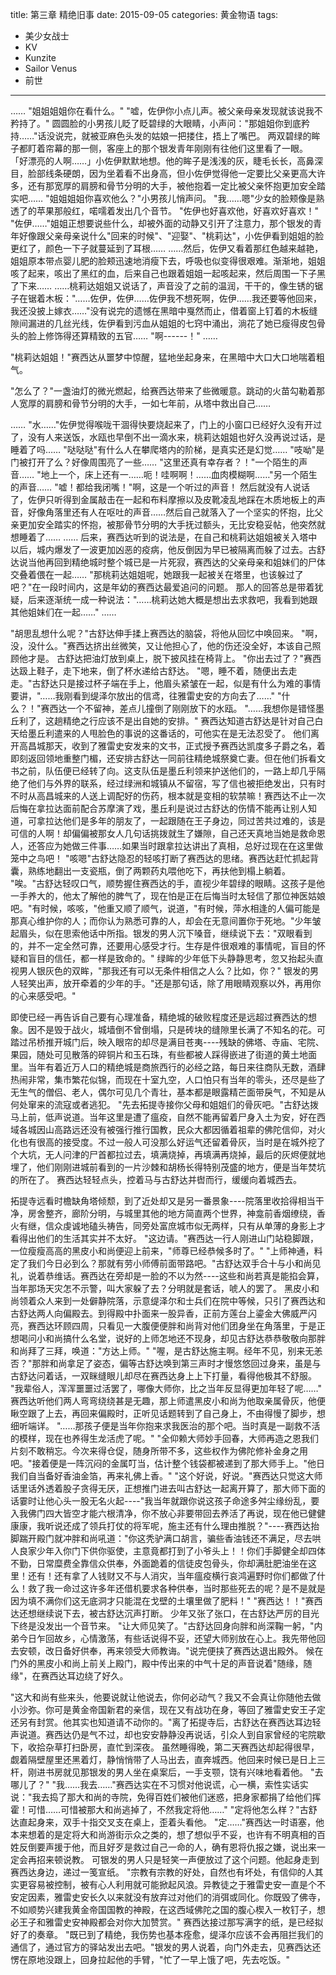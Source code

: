 title: 第三章 精绝旧事
date: 2015-09-05
categories: 黄金物语
tags:
- 美少女战士
- KV
- Kunzite
- Sailor Venus
- 前世
---

……
"姐姐姐姐你在看什么。"<!--more-->
"嘘，佐伊你小点儿声。被父亲母亲发现就该说我不矜持了。"
圆圆脸的小男孩儿眨了眨碧绿的大眼睛，小声问："那姐姐你到底矜持……"话没说完，就被亚麻色头发的姑娘一把搂住，捂上了嘴巴。
两双碧绿的眸子都盯着帘幕的那一侧，客座上的那个银发青年刚刚有往他们这里看了一眼。
「好漂亮的人啊……」小佐伊默默地想。他的眸子是浅浅的灰，睫毛长长，高鼻深目，脸部线条硬朗，因为坐着看不出身高，但小佐伊觉得他一定要比父亲更高大许多，还有那宽厚的肩膀和骨节分明的大手，被他抱着一定比被父亲怀抱更加安全踏实吧……
"姐姐姐姐你喜欢他么？"小男孩儿悄声问。
"我……嗯"少女的脸颊像是熟透了的苹果那般红，喏嚅着发出几个音节。
"佐伊也好喜欢他，好喜欢好喜欢！"
"佐伊……"姐姐正想要说些什么，却被外面的动静又引开了注意力，那个银发的青年好像跟父亲母亲说什么"回来的时候"、"迎娶"、"桃莉达"，小佐伊看到姐姐的脸更红了，颜色一下子就蔓延到了耳根……
……然后，佐伊又看着那红色越来越艳，姐姐原本带点婴儿肥的脸颊迅速地消瘦下去，呼吸也似变得很艰难。渐渐地，姐姐咳了起来，咳出了黑红的血，后来自己也跟着姐姐一起咳起来，然后周围一下子黑了下来……
……桃莉达姐姐又说话了，声音没了之前的温润，干干的，像生锈的锯子在锯着木板："……佐伊，佐伊……佐伊我不想死啊，佐伊……我还要等他回来，我还没披上嫁衣……"没有说完的遗憾在黑暗中戛然而止，借着窗上钉着的木板缝隙间漏进的几丝光线，佐伊看到污血从姐姐的七窍中涌出，淌花了她已瘦得皮包骨头的脸上修饰得还算精致的五官……
"啊------！"
……

"桃莉达姐姐！"赛西达从噩梦中惊醒，猛地坐起身来，在黑暗中大口大口地喘着粗气。

"怎么了？"一盏油灯的微光燃起，给赛西达带来了些微暖意。跳动的火苗勾勒着那人宽厚的肩膀和骨节分明的大手，一如七年前，从塔中救出自己……

……
"水……"佐伊觉得喉咙干涸得快要烧起来了，门上的小窗口已经好久没有开过了，没有人来送饭，水瓯也早倒不出一滴水来，桃莉达姐姐也好久没再说过话，是睡着了吗……
"哒哒哒"有什么人在攀爬塔内的阶梯，是真实还是幻觉……
"吱呦"是门被打开了么？好像周围亮了一些……
"这里还真有幸存者？！"一个陌生的声音……
"地上一个，床上还有一……呃！哇啊啊！……血肉模糊啊……"另一个陌生的声音……
"嘘！都给我闭嘴！"啊，这是一个听过的声音！
然后就没有人说话了，佐伊只听得到金属敲击在一起和布料摩擦以及皮靴凌乱地踩在木质地板上的声音，好像角落里还有人在呕吐的声音……然后自己就落入了一个坚实的怀抱，比父亲更加安全踏实的怀抱，被那骨节分明的大手抚过额头，无比安稳妥帖，他突然就想睡着了……
……
后来，赛西达听到的说法是，在自己和桃莉达姐姐被关入塔中以后，城内爆发了一波更加凶恶的疫病，他反倒因为早已被隔离而躲了过去。古舒达说当他再回到精绝城时整个城已是一片死寂，赛西达的父亲母亲和姐妹们的尸体交叠着偎在一起……
"那桃莉达姐姐呢，她跟我一起被关在塔里，也该躲过了吧？"在一段时间内，这是年幼的赛西达最爱追问的问题。
那人的回答总是带着犹疑，后来逐渐统一成一种说法："……桃莉达她大概是想出去求救吧，我看到她跟其他姐妹们在一起……"
……

"胡思乱想什么呢？"古舒达伸手揉上赛西达的脑袋，将他从回忆中唤回来。
"啊，没，没什么。"赛西达挤出丝微笑，又让他担心了，他的伤还没全好，本该自己照顾他才是。
古舒达把油灯放到桌上，脱下披风挂在椅背上。
"你出去过了？"赛西达趿上鞋子，走下地来，倒了杯水递给古舒达。
"嗯，睡不着，随便出去走走。"古舒达只是接过杯子端在手上，他眉头紧皱在一起，似是有什么为难的事情要讲，"……我刚看到缇泽尔放出的信鸢，往雅雷史安的方向去了……"
"什么？！"赛西达一个不留神，差点儿撞倒了刚刚放下的水瓯。
"……我想你是错怪墨丘利了，这趟精绝之行应该不是出自她的安排。"
赛西达知道古舒达是针对自己白天给墨丘利遣来的人甩脸色的事说的这番话的，可他实在是无法忍受了。
他们离开高昌城那天，收到了雅雷史安发来的文书，正式授予赛西达凯度多子爵之名，着即刻返回领地重整门楣，还安排古舒达一同前往精绝城祭奠亡妻。但在他们拆看文书之前，队伍便已经转了向。这支队伍是墨丘利领来护送他们的，一路上却几乎隔绝了他们与外界的联系，经过绿洲和城镇从不留宿，写了信也被拒绝发出，只有时不时从高昌城来的人送上调配好的伤药，根本就是变相的软禁嘛！赛西达不止一次后悔在拿拉达面前配合苏摩演了戏，墨丘利是说过古舒达的伤情不能再让别人知道，可拿拉达他们是多年的朋友了，一起跟随在王子身边，同过苦共过难的，该是可信的人啊！却偏偏被那女人几句话挑拨就生了嫌隙，自己还天真地当她是救命恩人，还答应为她做三件事……如果当时跟拿拉达讲出了真相，总好过现在在这里做笼中之鸟吧！
"咳嗯"古舒达隐忍的轻咳打断了赛西达的思绪。赛西达赶忙抓起背囊，熟练地翻出一支瓷瓶，倒了两颗药丸喂他吃下，再扶他到榻上躺着。
"唉。"古舒达轻叹口气，顺势握住赛西达的手，直视少年碧绿的眼睛。这孩子是他一手养大的，他太了解他的脾气了，现在怕是正在后悔当时太轻信了那位神医姑娘吧。"有时候，咳咳，"他重又顺了顺气，说道，"有时候，萍水相逢的人偏可能是那真心维护你的人；而你认为熟悉可靠的人，却会在无意间置你于死地。"少年皱起眉头，似在思索他话中所指。银发的男人沉下嗓音，继续说下去："双眼看到的，并不一定全然可靠，还要用心感受才行。生存是件很艰难的事情呢，盲目的怀疑和盲目的信任，都一样是致命的。"
绿眸的少年低下头静静思考，忽又抬起头直视男人银灰色的双眸，"那我还有可以无条件相信之人么？比如，你？"
银发的男人轻笑出声，放开牵着的少年的手。"还是那句话，除了用眼睛观察以外，再用你的心来感受吧。"


即使已经一再告诉自己要有心理准备，精绝城的破败程度还是远超过赛西达的想象。因不是毁于战火，城墙倒不曾倒塌，只是砖块的缝隙里长满了不知名的花。可踏过吊桥推开城门后，映入眼帘的却尽是满目苍夷----残缺的佛塔、寺庙、宅院、果园，随处可见散落的碎铜片和玉石珠，有些都被人踩得嵌进了街道的黄土地面里。当年有着近万人口的精绝城是商旅西行的必经之路，每日来往商队无数，酒肆热闹非常，集市繁花似锦，而现在十室九空，人口怕只有当年的零头，还尽是些了无生气的僧侣、老人，偶尔可见几个青壮，基本都是眼露精芒面带戾气，不知是从何处窜来的流寇或者逃犯。
"先去拓提寺接你父母和姐姐们的骨灰吧。"古舒达拨马上前，低声说道。当年这里是遭了瘟疫，自然不能再留着尸身入土为安，好在西域各城因山高路远还没有被强行推行国教，民众大都因循着祖辈的佛陀信仰，对火化也有很高的接受度。不过一般人可没那么好运气还留着骨灰，当时是在城外挖了个大坑，无人问津的尸首都拉过去，填满烧掉，再填满再烧掉，最后的灰烬便就地埋了，他们刚刚进城前看到的一片沙棘和胡杨长得特别茂盛的地方，便是当年焚坑的所在了。
赛西达轻轻点头，控着马与古舒达并辔而行，缓缓向着城西去。

拓提寺远看时檐缺角塔倾颓，到了近处却又是另一番景象----院落里收拾得相当干净，房舍整齐，廊阶分明，与城里其他的地方简直两个世界，神龛前香烟缭绕，香火有继，信众虔诚地磕头祷告，同旁处富庶城市似无两样，只有从单薄的身影上才看得出他们的生活其实并不太好。
"这边请。"赛西达一行人刚进山门站稳脚跟，一位瘦瘦高高的黑皮小和尚便迎上前来，"师尊已经恭候多时了。"
"上师神通，料定了我们今日必到么？那就有劳小师傅前面带路吧。"古舒达双手合十与小和尚见礼，说着恭维话。赛西达在旁却是一脸的不以为然----这些和尚若真是能掐会算，当年那场天灾怎不示警，叫大家躲了去？分明就是套话，唬人的罢了。
黑皮小和尚领着众人来到一处僻静院落，示意缇泽尔和士兵们在院中等候，只引了赛西达和古舒达两人向偏殿去。到得殿中扑面来一股异香，正前方莲台上鎏金大佛威严闪亮，赛西达环顾四周，只看见一大腹便便胖和尚背对他们团身坐在角落里，于是正想喝问小和尚搞什么名堂，说好的上师怎地还不现身，却见古舒达恭恭敬敬向那胖和尚拜了三拜，唤道："方达上师。"
"喔，是古舒达施主啊。经年不见，别来无恙否？"那胖和尚拿足了姿态，偏等古舒达唤到第三声时才慢悠悠回过身来，虽是与古舒达问着话，一双眯缝眼儿却尽在赛西达身上上下打量，看得他极其不舒服。
"我辈俗人，浑浑噩噩过活罢了，哪像大师你，比之当年反显得更加年轻了呢……"
赛西达听他们两人弯弯绕绕甚是无趣，那上师遣黑皮小和尚为他取亲属骨灰，他便瞅空跟了上去，再回来偏殿时，正听见话题转到了自己身上，不由得慢了脚步，想细听端详。
"……那孩子便是当年你抱来求我医治的那个吧。当时真是一副救不活的模样，现在也养得生龙活虎了呢。"
"全仰赖大师妙手回春，大师再造之恩我们片刻不敢稍忘。今次来得仓促，随身所带不多，这些权作为佛陀修补金身之用吧。"接着便是一阵沉闷的金属叮当，估计整个钱袋都被递到了那大师手上。"他日我们自当备好香油金箔，再来礼佛上香。"
"这个好说，好说。"赛西达只觉这大师话里话外透着股子贪得无厌，正想推门进去叫古舒达一起离开算了，那大师下面的话霎时让他心头一股无名火起----"我当年就跟你说这孩子命途多舛尘缘纷乱，要入我佛门四大皆空才能六根清净，你不放心非要带回去养活了再说，现在他已健健康康，我听说还成了领兵打仗的将军呢，施主还有什么理由推脱？"----赛西达抬脚踹开殿门就冲胖和尚吼道："你这秃驴满口胡言，骗些香油钱还不满足，尽去哄人良家少年入你门下供你驱使，主意竟都打到了小爷头上！！你们手脚健全却四体不勤，日常糜费全靠信众供奉，外面跪着的信徒皮包骨头，你却满肚肥油坐在这里！还有！还有拿了人钱财又不与人消灾，当年瘟疫横行哀鸿遍野时你们都做了什么！救了我一命过这许多年还借机要求各种供奉，当时那些死去的呢？是不是就是因为填不满你们这无底洞才只能混在戈壁的土壤里做了肥料！"
"赛西达！！"赛西达还想继续说下去，被古舒达沉声打断。
少年又张了张口，在古舒达严厉的目光下终是没发出一个音节来。
"让大师见笑了。"古舒达回身向胖和尚深鞠一躬，"内弟今日乍回故乡，心情激荡，有些话说得不妥，还望大师别放在心上。我先带他回去安顿，改日备好供奉，再来领受大师教诲。"说完便挟了赛西达退出殿外。
候在门外的黑皮小和尚上前关上殿门，殿中传出来的中气十足的声音说着"随缘，随缘"，在赛西达耳边绕了好久。

"这大和尚有些来头，他要说就让他说去，你何必动气？我又不会真让你随他去做小沙弥。你可是黄金帝国新君的亲信，现在又有战功在身，等回了雅雷史安王子定还另有封赏。他其实也知道请不动你的。"离了拓提寺后，古舒达在赛西达耳边轻声说道。赛西达仍是气不过，却也安安静静没再说话，引众人到自家曾经的宅院歇下，收拾杂草打扫卧房，直忙到深夜。
虽然睡得晚，第二天赛西达却起得很早，觑着隔壁屋里还黑着灯，静悄悄带了人马出去，直奔城西。他回来时候已是日上三杆，刚进书房就见那银发的男人坐在桌案后，一手支颚，饶有兴味地看着他。
"去哪儿了？"
"我……我去……"赛西达实在不习惯对他说谎，心一横，索性实话实说："我去捣了那大和尚的寺院，免得百姓们被他们迷惑，把身家都捐了给他们挥霍！可惜……可惜被那大和尚逃掉了，不然我定将他……"
"定将他怎么样？"古舒达直起身来，双手十指交叉支在桌上，歪着头看他。
"定……"赛西达一时语塞，他本来想着的是定将大和尚游街示众之类的，想了想似乎不妥，也许有不明真相的百姓反倒要声援于他，而且好歹是救过自己一命的人，确有恩将仇报之嫌，说出来一定会再招来顿说教。
可银发的男人只是轻笑一声便放过了这个问题。他起身走到赛西达身边，递过一笺宣纸。
"宗教有宗教的好处，自然也有坏处，有信仰的人其实更容易被控制，被有心人利用就可能掀起风浪。异教徒之于雅雷史安一直是个不安定因素，雅雷史安长久以来就没有放弃过对他们的消弭或同化。你既毁了佛寺，不如顺势兴建我黄金帝国国教的神殿，在这西域佛陀之国的腹心楔入一枚钉子，想必王子和雅雷史安神殿都会对你大加赞赏。"
赛西达接过那写满字的纸，是已经拟好了的奏章。
"既已到了精绝，我伤势也基本痊愈，缇泽尔应该不会再阻拦我们的通信了，通过官方的驿站发出去吧。"银发的男人说着，向门外走去，见赛西达还愣在原地没跟上，回身拉起他的手臂，"忙了一早上饿了吧，先去吃饭。"